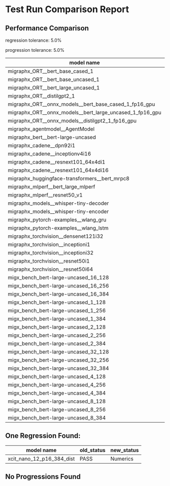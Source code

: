 # Test Run Comparison Report

## Performance Comparison

regression tolerance: 5.0%

progression tolerance: 5.0%

|model name|exit_status|analysis|old_time_ms|new_time_ms|change_ms|percent_change|
|---|---|---|---|---|---|---|
|migraphx_ORT__bert_base_cased_1|PASS|within tol|90.3704|87.6777|-2.6927|-2.98%|
|migraphx_ORT__bert_base_uncased_1|PASS|progression|90.3731|85.8532|-4.5199|-5.0%|
|migraphx_ORT__bert_large_uncased_1|PASS|within tol|246.8032|255.0395|8.2363|3.34%|
|migraphx_ORT__distilgpt2_1|PASS|regression|30.0737|31.6885|1.6148|5.37%|
|migraphx_ORT__onnx_models__bert_base_cased_1_fp16_gpu|Numerics|within tol|88.6104|85.3273|-3.2831|-3.71%|
|migraphx_ORT__onnx_models__bert_large_uncased_1_fp16_gpu|Numerics|within tol|246.9696|248.9968|2.0272|0.82%|
|migraphx_ORT__onnx_models__distilgpt2_1_fp16_gpu|Numerics|regression|44.1765|48.0003|3.8238|8.66%|
|migraphx_agentmodel__AgentModel|Numerics|progression|1.0867|0.9701|-0.1166|-10.73%|
|migraphx_bert__bert-large-uncased|PASS|within tol|371.9073|381.9674|10.0601|2.7%|
|migraphx_cadene__dpn92i1|PASS|progression|215.0286|173.0045|-42.0241|-19.54%|
|migraphx_cadene__inceptionv4i16|PASS|within tol|5451.7972|5319.0566|-132.7407|-2.43%|
|migraphx_cadene__resnext101_64x4di1|PASS|within tol|326.7146|316.0149|-10.6997|-3.27%|
|migraphx_cadene__resnext101_64x4di16|PASS|regression|5122.6877|6495.7889|1373.1012|26.8%|
|migraphx_huggingface-transformers__bert_mrpc8|PASS|within tol|412.4838|401.0919|-11.3919|-2.76%|
|migraphx_mlperf__bert_large_mlperf|Numerics|within tol|428.2825|430.3567|2.0742|0.48%|
|migraphx_mlperf__resnet50_v1|PASS|regression|98.7441|337.2449|238.5008|241.53%|
|migraphx_models__whisper-tiny-decoder|PASS|progression|34.0056|31.7093|-2.2963|-6.75%|
|migraphx_models__whisper-tiny-encoder|Numerics|within tol|181.0772|182.1977|1.1206|0.62%|
|migraphx_pytorch-examples__wlang_gru|PASS|within tol|82.4742|81.5217|-0.9525|-1.15%|
|migraphx_pytorch-examples__wlang_lstm|PASS|regression|42.158|52.4198|10.2618|24.34%|
|migraphx_torchvision__densenet121i32|PASS|within tol|1457.9532|1468.548|10.5948|0.73%|
|migraphx_torchvision__inceptioni1|PASS|within tol|201.2712|208.9001|7.6289|3.79%|
|migraphx_torchvision__inceptioni32|PASS|within tol|5784.9673|5753.0271|-31.9402|-0.55%|
|migraphx_torchvision__resnet50i1|PASS|regression|83.971|92.8046|8.8336|10.52%|
|migraphx_torchvision__resnet50i64|PASS|within tol|5428.677|5454.3616|25.6845|0.47%|
|migx_bench_bert-large-uncased_16_128|PASS|within tol|1481.3294|1410.0979|-71.2315|-4.81%|
|migx_bench_bert-large-uncased_16_256|PASS|within tol|3027.0912|3151.9905|124.8994|4.13%|
|migx_bench_bert-large-uncased_16_384|Numerics|within tol|4809.2125|4746.7293|-62.4833|-1.3%|
|migx_bench_bert-large-uncased_1_128|PASS|within tol|160.6021|163.058|2.4559|1.53%|
|migx_bench_bert-large-uncased_1_256|PASS|within tol|265.9334|256.4731|-9.4603|-3.56%|
|migx_bench_bert-large-uncased_1_384|PASS|within tol|379.1589|361.2156|-17.9433|-4.73%|
|migx_bench_bert-large-uncased_2_128|PASS|progression|254.4818|241.0937|-13.3881|-5.26%|
|migx_bench_bert-large-uncased_2_256|PASS|regression|467.3213|493.3147|25.9934|5.56%|
|migx_bench_bert-large-uncased_2_384|PASS|progression|781.5716|686.7582|-94.8134|-12.13%|
|migx_bench_bert-large-uncased_32_128|PASS|within tol|2920.3044|2776.856|-143.4483|-4.91%|
|migx_bench_bert-large-uncased_32_256|PASS|within tol|5826.0135|5932.5605|106.547|1.83%|
|migx_bench_bert-large-uncased_32_384|Numerics|within tol|9140.2754|9241.2565|100.9811|1.1%|
|migx_bench_bert-large-uncased_4_128|PASS|within tol|403.1621|403.1391|-0.023|-0.01%|
|migx_bench_bert-large-uncased_4_256|PASS|within tol|790.3964|796.9323|6.5359|0.83%|
|migx_bench_bert-large-uncased_4_384|PASS|within tol|1278.4855|1252.391|-26.0944|-2.04%|
|migx_bench_bert-large-uncased_8_128|PASS|within tol|736.7532|753.1917|16.4385|2.23%|
|migx_bench_bert-large-uncased_8_256|PASS|progression|1625.6742|1530.0204|-95.6537|-5.88%|
|migx_bench_bert-large-uncased_8_384|PASS|within tol|2412.7321|2402.8|-9.932|-0.41%|

## One Regression Found:

|model name|old_status|new_status|
|---|---|---|
|xcit_nano_12_p16_384_dist|PASS|Numerics|

## No Progressions Found

